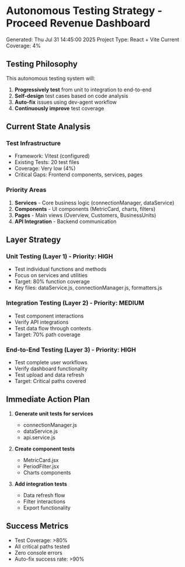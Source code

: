 # Autonomous Testing Strategy - Proceed Revenue Dashboard

Generated: Thu Jul 31 14:45:00 2025
Project Type: React + Vite
Current Coverage: 4%

## Testing Philosophy

This autonomous testing system will:
1. **Progressively test** from unit to integration to end-to-end
2. **Self-design** test cases based on code analysis
3. **Auto-fix** issues using dev-agent workflow
4. **Continuously improve** test coverage

## Current State Analysis

### Test Infrastructure
- Framework: Vitest (configured)
- Existing Tests: 20 test files
- Coverage: Very low (4%)
- Critical Gaps: Frontend components, services, pages

### Priority Areas
1. **Services** - Core business logic (connectionManager, dataService)
2. **Components** - UI components (MetricCard, charts, filters)
3. **Pages** - Main views (Overview, Customers, BusinessUnits)
4. **API Integration** - Backend communication

## Layer Strategy

### Unit Testing (Layer 1) - Priority: HIGH
- Test individual functions and methods
- Focus on services and utilities
- Target: 80% function coverage
- Key files: dataService.js, connectionManager.js, formatters.js

### Integration Testing (Layer 2) - Priority: MEDIUM
- Test component interactions
- Verify API integrations
- Test data flow through contexts
- Target: 70% path coverage

### End-to-End Testing (Layer 3) - Priority: HIGH
- Test complete user workflows
- Verify dashboard functionality
- Test upload and data refresh
- Target: Critical paths covered

## Immediate Action Plan

1. **Generate unit tests for services**
   - connectionManager.js
   - dataService.js
   - api.service.js

2. **Create component tests**
   - MetricCard.jsx
   - PeriodFilter.jsx
   - Charts components

3. **Add integration tests**
   - Data refresh flow
   - Filter interactions
   - Export functionality

## Success Metrics

- Test Coverage: >80%
- All critical paths tested
- Zero console errors
- Auto-fix success rate: >90%
